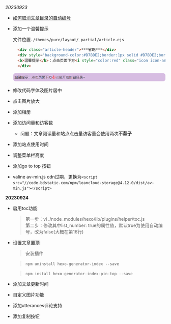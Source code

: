 *20230923*

+ [如何取消文章目录的自动编号](https://hwame.top/20200520/hello-hexo-troubleshooting.html#3-%E5%A6%82%E4%BD%95%E5%8F%96%E6%B6%88%E6%96%87%E7%AB%A0%E7%9B%AE%E5%BD%95%E7%9A%84%E8%87%AA%E5%8A%A8%E7%BC%96%E5%8F%B7)

+ 添加一个温馨提示

  文件位置`./themes/pure/layout/_partial/article.ejs`
  ```html
    <div class="article-header">***省略***</div>
    <div style="background-color:#D7BDE2;border:1px solid #D7BDE2;border-radius:10px;padding:5px">
    <b>温馨提示</b>：点击页面下方<i style="color:red" class="icon icon-anchor"></i>以展开或折叠目录~
    </div>
  ```
    ![20230923212035](https://raw.githubusercontent.com/abobot/blog-img/master/win/202309/20230923212035.png)

+ 修改代码字体及图片居中
+ 点击图片放大
+ 添加相册
+ 添加访问量和访客数
  + 问题：文章阅读量和站点点击量访客量会使用两次**不蒜子**
+ 添加站点使用时间
+ 调整菜单栏高度
+ 添加go to top 按钮
+ valine av-min.js cdn过期，更换为`<script src="//code.bdstatic.com/npm/leancloud-storage@4.12.0/dist/av-min.js"></script>`

**20230924**

+ 启用toc功能
  > 第一步：vi ./node_modules/hexo/lib/plugins/helper/toc.js</br>
  > 第二步：修改其中list_number: true的属性值，默认true为使用自动编号，改为false(大概在第16行)

+ 设置文章置顶
  > 安装插件

  > `npm uninstall hexo-generator-index --save`

  > `npm install hexo-generator-index-pin-top --save`

+ 添加文章更新时间
+ 自定义图片功能
+ 添加utterances评论支持
+ 添加复制按钮